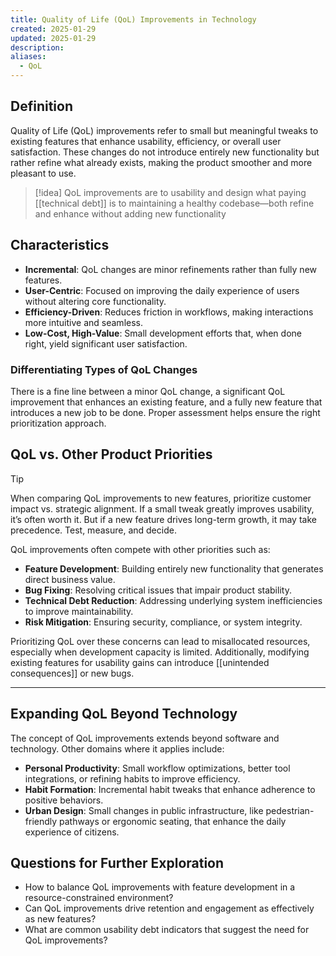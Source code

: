 ```yaml
---
title: Quality of Life (QoL) Improvements in Technology
created: 2025-01-29
updated: 2025-01-29
description: 
aliases:
  - QoL
---
```


## Definition
Quality of Life (QoL) improvements refer to small but meaningful tweaks to existing features that enhance usability, efficiency, or overall user satisfaction. These changes do not introduce entirely new functionality but rather refine what already exists, making the product smoother and more pleasant to use.

>[!idea]
> QoL improvements are to usability and design what paying [[technical debt]] is to maintaining a healthy codebase—both refine and enhance without adding new functionality

## Characteristics
- **Incremental**: QoL changes are minor refinements rather than fully new features.
- **User-Centric**: Focused on improving the daily experience of users without altering core functionality.
- **Efficiency-Driven**: Reduces friction in workflows, making interactions more intuitive and seamless.
- **Low-Cost, High-Value**: Small development efforts that, when done right, yield significant user satisfaction.

### Differentiating Types of QoL Changes
There is a fine line between a minor QoL change, a significant QoL improvement that enhances an existing feature, and a fully new feature that introduces a new job to be done. Proper assessment helps ensure the right prioritization approach.

## QoL vs. Other Product Priorities

>[!Tip]
> When comparing QoL improvements to new features, prioritize customer impact vs. strategic alignment. If a small tweak greatly improves usability, it’s often worth it. But if a new feature drives long-term growth, it may take precedence. Test, measure, and decide.

QoL improvements often compete with other priorities such as:

- **Feature Development**: Building entirely new functionality that generates direct business value.
- **Bug Fixing**: Resolving critical issues that impair product stability.
- **Technical Debt Reduction**: Addressing underlying system inefficiencies to improve maintainability.
- **Risk Mitigation**: Ensuring security, compliance, or system integrity.

Prioritizing QoL over these concerns can lead to misallocated resources, especially when development capacity is limited. Additionally, modifying existing features for usability gains can introduce [[unintended consequences]] or new bugs.

---

## Expanding QoL Beyond Technology
The concept of QoL improvements extends beyond software and technology. Other domains where it applies include:

- **Personal Productivity**: Small workflow optimizations, better tool integrations, or refining habits to improve efficiency.
- **Habit Formation**: Incremental habit tweaks that enhance adherence to positive behaviors.
- **Urban Design**: Small changes in public infrastructure, like pedestrian-friendly pathways or ergonomic seating, that enhance the daily experience of citizens.

## Questions for Further Exploration
- How to balance QoL improvements with feature development in a resource-constrained environment?
- Can QoL improvements drive retention and engagement as effectively as new features?
- What are common usability debt indicators that suggest the need for QoL improvements?

